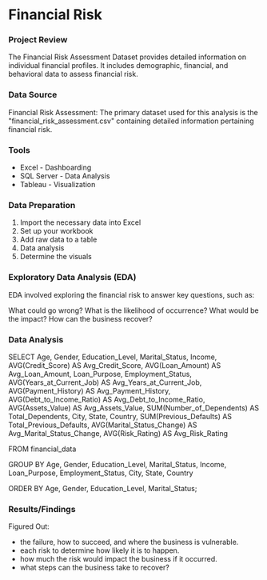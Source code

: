 # Financial Risk

### Project Review 

The Financial Risk Assessment Dataset provides detailed information on individual financial profiles. It includes demographic, financial, and behavioral data to assess financial risk.

### Data Source

Financial Risk Assessment: The primary dataset used for this analysis is the "financial_risk_assessment.csv" containing detailed information pertaining financial risk.

### Tools

- Excel - Dashboarding
- SQL Server - Data Analysis
- Tableau - Visualization

### Data Preparation

1. Import the necessary data into Excel
2. Set up your workbook
3. Add raw data to a table
4. Data analysis
5. Determine the visuals

### Exploratory Data Analysis (EDA) 

EDA involved exploring the financial risk to answer key questions, such as: 

What could go wrong? 
What is the likelihood of occurrence?
What would be the impact?
How can the business recover?

### Data Analysis

SELECT
    Age,
    Gender,
    Education_Level,
    Marital_Status,
    Income,
    AVG(Credit_Score) AS Avg_Credit_Score,
    AVG(Loan_Amount) AS Avg_Loan_Amount,
    Loan_Purpose,
    Employment_Status,
    AVG(Years_at_Current_Job) AS Avg_Years_at_Current_Job,
    AVG(Payment_History) AS Avg_Payment_History,
    AVG(Debt_to_Income_Ratio) AS Avg_Debt_to_Income_Ratio,
    AVG(Assets_Value) AS Avg_Assets_Value,
    SUM(Number_of_Dependents) AS Total_Dependents,
    City,
    State,
    Country,
    SUM(Previous_Defaults) AS Total_Previous_Defaults,
    AVG(Marital_Status_Change) AS Avg_Marital_Status_Change,
    AVG(Risk_Rating) AS Avg_Risk_Rating

FROM
    financial_data

GROUP BY
    Age,
    Gender,
    Education_Level,
    Marital_Status,
    Income,
    Loan_Purpose,
    Employment_Status,
    City,
    State,
    Country

ORDER BY
    Age, Gender, Education_Level, Marital_Status;

### Results/Findings 
Figured Out: 
  - the failure, how to succeed, and where the business is vulnerable.
  - each risk to determine how likely it is to happen.
  - how much the risk would impact the business if it occurred.
  - what steps can the business take to recover?  
